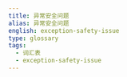 ```yaml
---
title: 异常安全问题
alias: 异常安全问题
english: exception-safety-issue
type: glossary
tags:
  - 词汇表
  - exception-safety-issue
---
```

